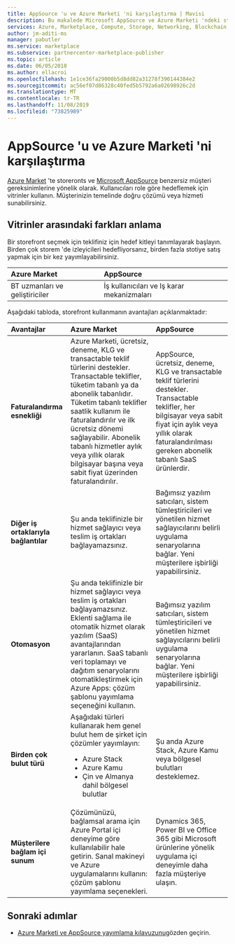 ```yaml
---
title: AppSource 'u ve Azure Marketi 'ni karşılaştırma | Mavisi
description: Bu makalede Microsoft AppSource ve Azure Marketi 'ndeki storeronts açıklanmaktadır.
services: Azure, Marketplace, Compute, Storage, Networking, Blockchain, Security
author: jm-aditi-ms
manager: pabutler
ms.service: marketplace
ms.subservice: partnercenter-marketplace-publisher
ms.topic: article
ms.date: 06/05/2018
ms.author: ellacroi
ms.openlocfilehash: 1e1ce36fa29000b5d8dd82a31278f390144384e2
ms.sourcegitcommit: ac56ef07d86328c40fed5b5792a6a02698926c2d
ms.translationtype: MT
ms.contentlocale: tr-TR
ms.lasthandoff: 11/08/2019
ms.locfileid: "73825989"
---
```

# <a name="comparing-appsource-and-the-azure-marketplace"></a>AppSource 'u ve Azure Marketi 'ni karşılaştırma
[Azure Market](https://azuremarketplace.microsoft.com) 'te storeronts ve [Microsoft AppSource](https://appsource.microsoft.com) benzersiz müşteri gereksinimlerine yönelik olarak. Kullanıcıları role göre hedeflemek için vitrinler kullanın. Müşterinizin temelinde doğru çözümü veya hizmeti sunabilirsiniz.

## <a name="understanding-the-differences-between-storefronts"></a>Vitrinler arasındaki farkları anlama
Bir storefront seçmek için teklifiniz için hedef kitleyi tanımlayarak başlayın. Birden çok storem 'de izleyicileri hedefliyorsanız, birden fazla stotiye satış yapmak için bir kez yayımlayabilirsiniz.

| Azure Market | AppSource |
|:--- |:--- |
| BT uzmanları ve geliştiriciler | İş kullanıcıları ve Iş karar mekanizmaları |
 
Aşağıdaki tabloda, storefront kullanmanın avantajları açıklanmaktadır:

| Avantajlar | Azure Market | AppSource | 
|:--- |:--- | :--- |
| **Faturalandırma esnekliği** | Azure Marketi, ücretsiz, deneme, KLG ve transactable teklif türlerini destekler. Transactable teklifler, tüketim tabanlı ya da abonelik tabanlıdır. Tüketim tabanlı teklifler saatlik kullanım ile faturalandırılır ve ilk ücretsiz dönemi sağlayabilir. Abonelik tabanlı hizmetler aylık veya yıllık olarak bilgisayar başına veya sabit fiyat üzerinden faturalandırılır.| AppSource, ücretsiz, deneme, KLG ve transactable teklif türlerini destekler. Transactable teklifler, her bilgisayar veya sabit fiyat için aylık veya yıllık olarak faturalandırılması gereken abonelik tabanlı SaaS ürünlerdir. |
|**Diğer iş ortaklarıyla bağlantılar**  | Şu anda teklifinizle bir hizmet sağlayıcı veya teslim iş ortakları bağlayamazsınız. | Bağımsız yazılım satıcıları, sistem tümleştiricileri ve yönetilen hizmet sağlayıcılarını belirli uygulama senaryolarına bağlar. Yeni müşterilere işbirliği yapabilirsiniz. |
| **Otomasyon** | Şu anda teklifinizle bir hizmet sağlayıcı veya teslim iş ortakları bağlayamazsınız. Eklenti sağlama ile otomatik hizmet olarak yazılım (SaaS) avantajlarından yararlanın. SaaS tabanlı veri toplamayı ve dağıtım senaryolarını otomatikleştirmek için Azure Apps: çözüm şablonu yayımlama seçeneğini kullanın. | Bağımsız yazılım satıcıları, sistem tümleştiricileri ve yönetilen hizmet sağlayıcılarını belirli uygulama senaryolarına bağlar. Yeni müşterilere işbirliği yapabilirsiniz. |
| **Birden çok bulut türü** | Aşağıdaki türleri kullanarak hem genel bulut hem de şirket için çözümler yayımlayın:<ul> <li>Azure Stack</li> <li>Azure Kamu</li> <li>Çin ve Almanya dahil bölgesel bulutlar</li></ul> | Şu anda Azure Stack, Azure Kamu veya bölgesel bulutları desteklemez. |
| **Müşterilere bağlam içi sunum** | Çözümünüzü, bağlamsal arama için Azure Portal içi deneyime göre kullanılabilir hale getirin. Sanal makineyi ve Azure uygulamalarını kullanın: çözüm şablonu yayımlama seçenekleri. | Dynamics 365, Power BI ve Office 365 gibi Microsoft ürünlerine yönelik uygulama içi deneyimle daha fazla müşteriye ulaşın. |

## <a name="next-steps"></a>Sonraki adımlar
*   [Azure Marketi ve AppSource yayımlama kılavuzunu](./marketplace-publishers-guide.md)gözden geçirin.

